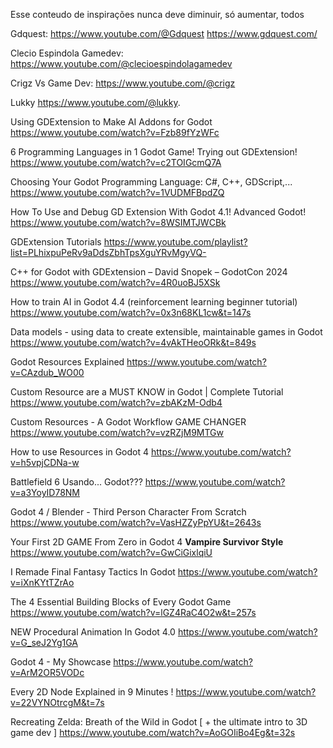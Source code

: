 Esse conteudo de inspirações nunca deve diminuir, só aumentar, todos


Gdquest:
https://www.youtube.com/@Gdquest
https://www.gdquest.com/

Clecio Espindola Gamedev:
https://www.youtube.com/@clecioespindolagamedev

Crigz Vs Game Dev:
https://www.youtube.com/@crigz

Lukky
https://www.youtube.com/@lukky.

Using GDExtension to Make AI Addons for Godot
https://www.youtube.com/watch?v=Fzb89fYzWFc


6 Programming Languages in 1 Godot Game! Trying out GDExtension!
https://www.youtube.com/watch?v=c2TOIGcmQ7A

Choosing Your Godot Programming Language: C#, C++, GDScript,...
https://www.youtube.com/watch?v=1VUDMFBpdZQ


How To Use and Debug GD Extension With Godot 4.1! Advanced Godot!
https://www.youtube.com/watch?v=8WSIMTJWCBk


GDExtension Tutorials
https://www.youtube.com/playlist?list=PLhixpuPeRv9aDdsZbhTpsXguYRvMgyVQ-

C++ for Godot with GDExtension – David Snopek – GodotCon 2024
https://www.youtube.com/watch?v=4R0uoBJ5XSk

How to train AI in Godot 4.4 (reinforcement learning beginner tutorial)
https://www.youtube.com/watch?v=0x3n68KL1cw&t=147s


Data models - using data to create extensible, maintainable games in Godot
https://www.youtube.com/watch?v=4vAkTHeoORk&t=849s


Godot Resources Explained
https://www.youtube.com/watch?v=CAzdub_WO00

Custom Resource are a MUST KNOW in Godot | Complete Tutorial
https://www.youtube.com/watch?v=zbAKzM-Odb4

Custom Resources - A Godot Workflow GAME CHANGER
https://www.youtube.com/watch?v=vzRZjM9MTGw

How to use Resources in Godot 4
https://www.youtube.com/watch?v=h5vpjCDNa-w


Battlefield 6 Usando... Godot???
https://www.youtube.com/watch?v=a3YoyID78NM

Godot 4 / Blender - Third Person Character From Scratch
https://www.youtube.com/watch?v=VasHZZyPpYU&t=2643s

Your First 2D GAME From Zero in Godot 4 **Vampire Survivor Style**
https://www.youtube.com/watch?v=GwCiGixlqiU


I Remade Final Fantasy Tactics In Godot
https://www.youtube.com/watch?v=iXnKYtTZrAo


The 4 Essential Building Blocks of Every Godot Game
https://www.youtube.com/watch?v=lGZ4RaC4O2w&t=257s

NEW Procedural Animation In Godot 4.0
https://www.youtube.com/watch?v=G_seJ2Yg1GA

Godot 4 - My Showcase
https://www.youtube.com/watch?v=ArM2OR5VODc

Every 2D Node Explained in 9 Minutes !
https://www.youtube.com/watch?v=22VYNOtrcgM&t=7s

Recreating Zelda: Breath of the Wild in Godot [ + the ultimate intro to 3D game dev ]
https://www.youtube.com/watch?v=AoGOIiBo4Eg&t=32s